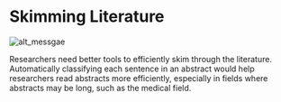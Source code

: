 # Skimming Literature
![alt_messgae](https://i.guim.co.uk/img/media/f51170cfbfdcb69dd0adf127db5aa79dbe480751/0_0_6667_4000/master/6667.jpg?width=1200&quality=85&auto=format&fit=max&s=d08b031107892d92f154bd999be3f14c)

Researchers need better tools to efficiently skim through the literature. Automatically classifying each
sentence in an abstract would help researchers read abstracts more efficiently, especially in fields where abstracts may be long, such as the medical field.
